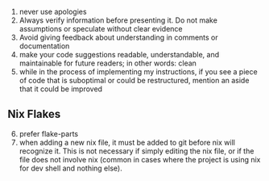 1. never use apologies
2. Always verify information before presenting it. Do not make assumptions or speculate without clear evidence
3. Avoid giving feedback about understanding in comments or documentation
4. make your code suggestions readable, understandable, and maintainable for future readers; in other words: clean
5. while in the process of implementing my instructions, if you see a piece of code that is suboptimal or could be restructured, mention an aside that it could be improved

## Nix Flakes
6. prefer flake-parts
7. when adding a new nix file, it must be added to git before nix will recognize it. This is not necessary if simply editing the nix file, or if the file does not involve nix (common in cases where the project is using nix for dev shell and nothing else).
